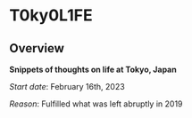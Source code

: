 # T0ky0L1FE 

## Overview  

**Snippets of thoughts on life at Tokyo, Japan**  

*Start date*: February 16th, 2023  

*Reason*: Fulfilled what was left abruptly in 2019

